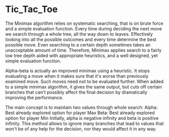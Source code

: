 # Tic_Tac_Toe
The Minimax algorithm relies on systematic searching, that is on brute force and a simple evaluation function. Every time during deciding the next move we search through a whole tree, all the way down to leaves. Effectively  looking into all the possible outcomes and every time  determine the best possible move.
Even searching to a certain depth sometimes takes an unacceptable amount of time. Therefore, Minimax applies search to a fairly low tree depth aided with appropriate heuristics, and a well designed, yet simple evaluation function.

Alpha–beta is actually an improved minimax using a heuristic. It stops evaluating a move when it makes sure that it's worse than previously examined move. Such moves need not to be evaluated further.
When added to a simple minimax algorithm, it gives the same output, but cuts off certain branches that can't possibly affect the final decision by dramatically improving the performance.

The main concept is to maintain two values through whole search:
Alpha: Best already explored option for player Max
Beta: Best already explored option for player Min
Initially, alpha is negative infinity and beta is positive infinity.
This method allows to ignore many branches that lead to values that won't be of any help for the decision, nor they would affect it in any way.
